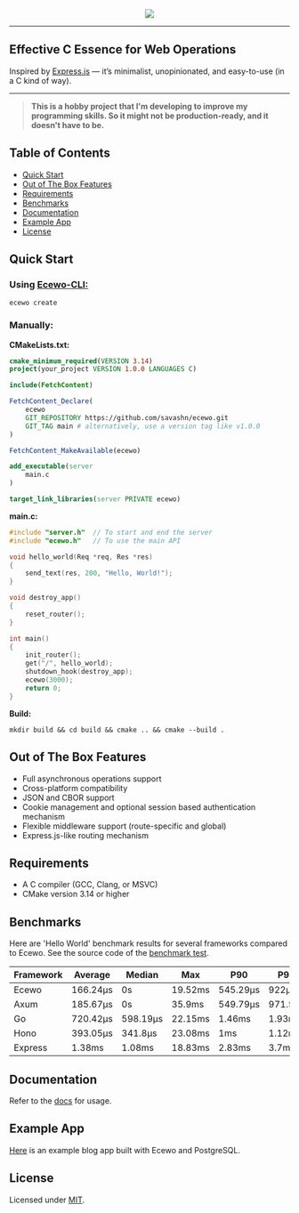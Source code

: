 <div align="center">
    <a href="https://ecewo.vercel.app">
        <img src="https://raw.githubusercontent.com/savashn/ecewo/main/assets/ecewo.svg" />
    </a>
</div>

<hr />

## Effective C Essence for Web Operations

Inspired by [Express.js](https://expressjs.com/) — it’s minimalist, unopinionated, and easy-to-use (in a C kind of way).

<hr />

> **This is a hobby project that I'm developing to improve my programming skills. So it might not be production-ready, and it doesn't have to be.**

## Table of Contents

- [Quick Start](#quick-start)
- [Out of The Box Features](#out-of-the-box-features)
- [Requirements](#requirements)
- [Benchmarks](#benchmarks)
- [Documentation](#documentation)
- [Example App](#example-app)
- [License](#license)

## Quick Start

### Using [Ecewo-CLI:](https://github.com/savashn/ecewo-cli)

```
ecewo create
```

### Manually:

**CMakeLists.txt:**
```cmake
cmake_minimum_required(VERSION 3.14)
project(your_project VERSION 1.0.0 LANGUAGES C)

include(FetchContent)

FetchContent_Declare(
    ecewo
    GIT_REPOSITORY https://github.com/savashn/ecewo.git
    GIT_TAG main # alternatively, use a version tag like v1.0.0
)

FetchContent_MakeAvailable(ecewo)

add_executable(server
    main.c
)

target_link_libraries(server PRIVATE ecewo)
```

**main.c:**
```c
#include "server.h"  // To start and end the server
#include "ecewo.h"   // To use the main API

void hello_world(Req *req, Res *res)
{
    send_text(res, 200, "Hello, World!");
}

void destroy_app()
{
    reset_router();
}

int main()
{
    init_router();
    get("/", hello_world);
    shutdown_hook(destroy_app);
    ecewo(3000);
    return 0;
}
```

**Build:**

```shell
mkdir build && cd build && cmake .. && cmake --build .
```

## Out of The Box Features

- Full asynchronous operations support
- Cross-platform compatibility
- JSON and CBOR support
- Cookie management and optional session based authentication mechanism
- Flexible middleware support (route-specific and global)
- Express.js-like routing mechanism

## Requirements

- A C compiler (GCC, Clang, or MSVC)
- CMake version 3.14 or higher

## Benchmarks

Here are 'Hello World' benchmark results for several frameworks compared to Ecewo. See the source code of the [benchmark test](https://github.com/savashn/ecewo-benchmarks).

| Framework | Average   | Median   | Max     | P90      | P95     |
|-----------|-----------|----------|---------|----------|---------|
| Ecewo     | 166.24µs  | 0s       | 19.52ms | 545.29µs | 922µs   |
| Axum      | 185.67µs  | 0s       | 35.9ms  | 549.79µs | 971.5µs |
| Go        | 720.42µs  | 598.19µs | 22.15ms | 1.46ms   | 1.93ms  |
| Hono      | 393.05µs  | 341.8µs  | 23.08ms | 1ms      | 1.12ms  |
| Express   | 1.38ms    | 1.08ms   | 18.83ms | 2.83ms   | 3.7ms   |

## Documentation

Refer to the [docs](https://ecewo.vercel.app) for usage.

## Example App

[Here](https://github.com/savashn/ecewo-example) is an example blog app built with Ecewo and PostgreSQL.

## License

Licensed under [MIT](./LICENSE).
